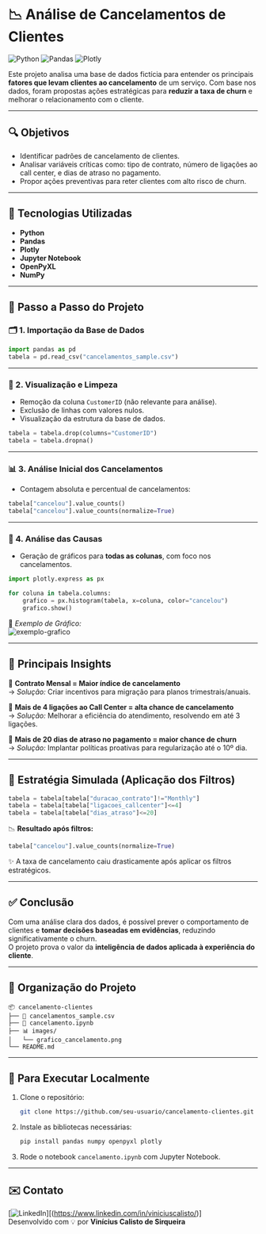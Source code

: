 
# 📉 Análise de Cancelamentos de Clientes

![Python](https://img.shields.io/badge/Python-3776AB?style=for-the-badge&logo=python&logoColor=white)
![Pandas](https://img.shields.io/badge/Pandas-150458?style=for-the-badge&logo=pandas&logoColor=white)
![Plotly](https://img.shields.io/badge/Plotly-3F4F75?style=for-the-badge&logo=plotly&logoColor=white)

Este projeto analisa uma base de dados fictícia para entender os principais **fatores que levam clientes ao cancelamento** de um serviço. Com base nos dados, foram propostas ações estratégicas para **reduzir a taxa de churn** e melhorar o relacionamento com o cliente.

---

## 🔍 Objetivos

- Identificar padrões de cancelamento de clientes.
- Analisar variáveis críticas como: tipo de contrato, número de ligações ao call center, e dias de atraso no pagamento.
- Propor ações preventivas para reter clientes com alto risco de churn.

---

## 🧰 Tecnologias Utilizadas

- **Python**
- **Pandas**
- **Plotly**
- **Jupyter Notebook**
- **OpenPyXL**
- **NumPy**

---

## 🚶 Passo a Passo do Projeto

### 🗂️ 1. Importação da Base de Dados

```python
import pandas as pd
tabela = pd.read_csv("cancelamentos_sample.csv")
```

---

### 👀 2. Visualização e Limpeza

- Remoção da coluna `CustomerID` (não relevante para análise).
- Exclusão de linhas com valores nulos.
- Visualização da estrutura da base de dados.

```python
tabela = tabela.drop(columns="CustomerID")
tabela = tabela.dropna()
```

---

### 📊 3. Análise Inicial dos Cancelamentos

- Contagem absoluta e percentual de cancelamentos:

```python
tabela["cancelou"].value_counts()
tabela["cancelou"].value_counts(normalize=True)
```

---

### 🧠 4. Análise das Causas

- Geração de gráficos para **todas as colunas**, com foco nos cancelamentos.

```python
import plotly.express as px

for coluna in tabela.columns:
    grafico = px.histogram(tabela, x=coluna, color="cancelou")
    grafico.show()
```

📸 *Exemplo de Gráfico:*  
![exemplo-grafico](images/grafico_cancelamento.png)

---

## 🧩 Principais Insights

📌 **Contrato Mensal = Maior índice de cancelamento**  
→ *Solução:* Criar incentivos para migração para planos trimestrais/anuais.

📌 **Mais de 4 ligações ao Call Center = alta chance de cancelamento**  
→ *Solução:* Melhorar a eficiência do atendimento, resolvendo em até 3 ligações.

📌 **Mais de 20 dias de atraso no pagamento = maior chance de churn**  
→ *Solução:* Implantar políticas proativas para regularização até o 10º dia.

---

## 🎯 Estratégia Simulada (Aplicação dos Filtros)

```python
tabela = tabela[tabela["duracao_contrato"]!="Monthly"]
tabela = tabela[tabela["ligacoes_callcenter"]<=4]
tabela = tabela[tabela["dias_atraso"]<=20]
```

📉 **Resultado após filtros:**

```python
tabela["cancelou"].value_counts(normalize=True)
```

✨ A taxa de cancelamento caiu drasticamente após aplicar os filtros estratégicos.

---

## ✅ Conclusão

Com uma análise clara dos dados, é possível prever o comportamento de clientes e **tomar decisões baseadas em evidências**, reduzindo significativamente o churn.  
O projeto prova o valor da **inteligência de dados aplicada à experiência do cliente**.

---

## 📁 Organização do Projeto

```
📦 cancelamento-clientes
├── 📜 cancelamentos_sample.csv
├── 📓 cancelamento.ipynb
├── 📊 images/
│   └── grafico_cancelamento.png
└── README.md
```

---

## 📌 Para Executar Localmente

1. Clone o repositório:
   ```bash
   git clone https://github.com/seu-usuario/cancelamento-clientes.git
   ```

2. Instale as bibliotecas necessárias:
   ```bash
   pip install pandas numpy openpyxl plotly
   ```

3. Rode o notebook `cancelamento.ipynb` com Jupyter Notebook.

---

## ✉️ Contato

[![LinkedIn](https://img.shields.io/badge/LinkedIn-blue?style=flat&logo=linkedin)][(https://www.linkedin.com/in/viniciuscalisto/)]  
Desenvolvido com 💡 por **Vinícius Calisto de Sirqueira**
